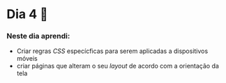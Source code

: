 # Dia 4 📆

### Neste dia aprendi:

* Criar regras *CSS* especícficas para serem aplicadas a dispositivos móveis
* criar páginas que alteram o seu *layout* de acordo com a orientação da tela